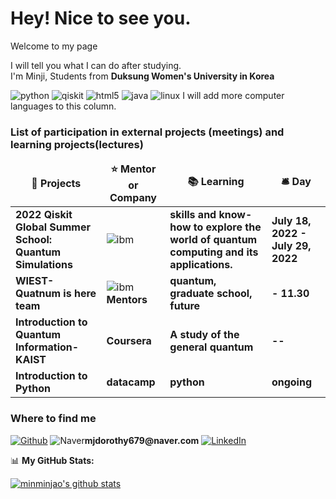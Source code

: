<h1> Hey! Nice to see you.</h1>
<p>Welcome to my page
<p> I will tell you what I can do after studying. </br> I'm Minji, Students from <b> Duksung Women's University in Korea </b> 
<p>
   <img alt="python" src="https://img.shields.io/badge/-python-3776AB?style=flat-square&logo=python&logoColor=white" />
   <img alt="qiskit" src="https://img.shields.io/badge/-qiskit-6929C4?style=flat-square&logo=qiskit&logoColor=white" />
   <img alt="html5" src="https://img.shields.io/badge/-html5-E34F26?style=flat-square&logo=html5&logoColor=white" />
   <img alt="java" src="https://img.shields.io/badge/-javascript-F7DF1E?style=flat-square&logo=javascript&logoColor=white" />
   <img alt="linux" src="https://img.shields.io/badge/-linux-FCC624?style=flat-square&logo=linux&logoColor=white" />
   I will add more computer languages to this column.
</p>
<h3> List of participation in external projects (meetings) and learning projects(lectures) </h3>
<table>
  <thead align="center">
    <tr border: none;>
      <td><b>🎁 Projects</b></td>
      <td><b>⭐ Mentor or Company</b></td>
      <td><b>📚 Learning</b></td>
      <td><b>🛎 Day</b?</td>
    </tr>
  </thead>
  <tbody>
    <tr> 
      <td><b>2022 Qiskit Global Summer School: Quantum Simulations</b></td>
      <td><img alt="ibm" src="https://img.shields.io/badge/-ibm-052FAD?style=flat-square&logo=ibm&logoColor=white" /> </td>
      <td><b>skills and know-how to explore the world of quantum computing and its applications.</b></td>
      <td><b>July 18, 2022 - July 29, 2022</b?></td>
    </tr>
    <tr>
       <td><b>WIEST-Quatnum is here team</b></td>
       <td><img alt="ibm" src="https://img.shields.io/badge/-ibm-052FAD?style=flat-square&logo=ibm&logoColor=white" /><b> Mentors </b> </td>
       <td><b> quantum, graduate school, future</b></td>
       <td><b> - 11.30 </b></td>
     </tr>
     <tr>
        <td><b>Introduction to Quantum Information-KAIST</b></td>
        <td><b>Coursera</b></td>
        <td><b>A study of the general quantum </b></td>
        <td><b> -- </b></td>
     </tr>
     <tr>
        <td><b>Introduction to Python</b></td>
        <td><b>datacamp</b></td>
        <td><b>python</b></td>
        <td><b>ongoing</b></td>
     </tr>
   </tbody>
 </table>
 <h3>Where to find me</h3>
 <p><a href="https://github.com/minminjao" target="_blank"><img alt="Github" src="https://img.shields.io/badge/GitHub-%2312100E.svg?&style=for-the-badge&logo=Github&logoColor=white" /></a> <img alt="Naver" src="https://img.shields.io/badge/-Naver-03C75A?style=flat-square&logo=Naver&logoColor=white" /><b>mjdorothy679@naver.com</b> <a href=" " target="_blank"><img alt="LinkedIn" src="https://img.shields.io/badge/linkedin-%230077B5.svg?&style=for-the-badge&logo=linkedin&logoColor=white" /></a>
 </p>
       
📊 **My GitHub Stats:**
<!--START_SECTION:waka-->
[![minminjao's github stats](https://github-readme-stats.vercel.app/api?username=minminjao)](https://github.com/minminjao)
<!--END_SECTION:waka-->
